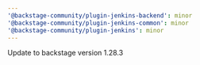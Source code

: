 ```yaml
---
'@backstage-community/plugin-jenkins-backend': minor
'@backstage-community/plugin-jenkins-common': minor
'@backstage-community/plugin-jenkins': minor
---
```


Update to backstage version 1.28.3

